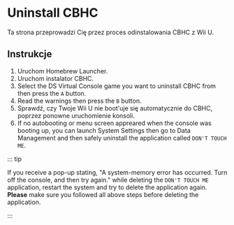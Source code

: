 # Uninstall CBHC

Ta strona przeprowadzi Cię przez proces odinstalowania CBHC z Wii U.

## Instrukcje

1. Uruchom Homebrew Launcher.
2. Uruchom instalator CBHC.
3. Select the DS Virtual Console game you want to uninstall CBHC from then press the `A` button.
4. Read the warnings then press the `B` button.
5. Sprawdź, czy Twoje Wii U nie boot'uje się automatycznie do CBHC, poprzez ponowne uruchomienie konsoli.
6. If no autobooting or menu screen appreared when the console was booting up, you can launch System Settings then go to Data Management and then safely uninstall the application called `DON'T TOUCH ME`.

::: tip

If you receive a pop-up stating, "A system-memory error has occurred. Turn off the console, and then try again." while deleting the `DON'T TOUCH ME` application, restart the system and try to delete the application again. **Please** make sure you followed all above steps before deleting the application.

:::
